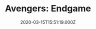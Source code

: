 ---
title: "Avengers: Endgame"
year: 2019
date: 2020-03-15T15:51:19.000Z
permalink: /almanac/movies/2020-03-15-avengers-endgame/index.html
rating: 3
---